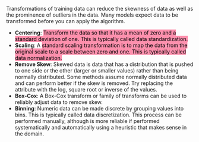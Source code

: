 Transformations of training data can reduce the skewness of data as well as the prominence of outliers in the data. Many models expect data to be transformed before you can apply the algorithm.

-   **Centering**: <mark style="background: #FF5582A6;">Transform the data so that it has a mean of zero and a standard deviation of one. This is typically called data standardization.</mark> 
-   **Scaling**: A <mark style="background: #FF5582A6;">standard scaling transformation is to map the data from the original scale to a scale between zero and one. This is typically called data normalization.</mark> 
-   **Remove Skew**: Skewed data is data that has a distribution that is pushed to one side or the other (larger or smaller values) rather than being normally distributed. Some methods assume normally distributed data and can perform better if the skew is removed. Try replacing the attribute with the log, square root or inverse of the values.
-   **Box-Cox**: A Box-Cox transform or family of transforms can be used to reliably adjust data to remove skew.
-   **Binning**: Numeric data can be made discrete by grouping values into bins. This is typically called data discretization. This process can be performed manually, although is more reliable if performed systematically and automatically using a heuristic that makes sense in the domain.